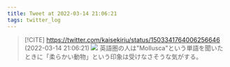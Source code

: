 ```yaml
---
title: Tweet at 2022-03-14 21:06:21
tags: twitter_log
---
```


> [!CITE] https://twitter.com/kaisekiriu/status/1503341764006256646 (2022-03-14 21:06:21)
> ![](https://twitter.com/kaisekiriu/status/1503341764006256646)
> 英語圏の人は"Mollusca"という単語を聞いたときに「柔らかい動物」という印象は受けなさそうな気がする。
